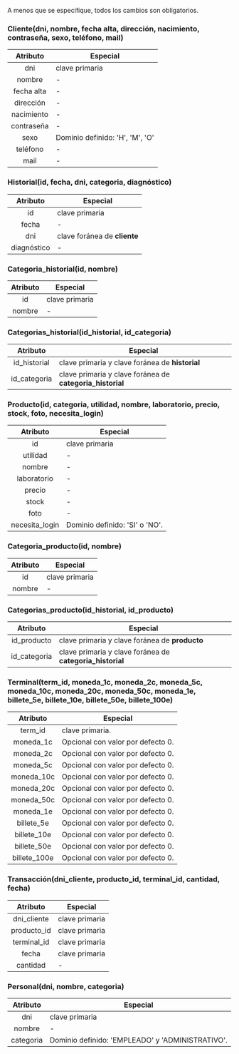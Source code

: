A menos que se especifique, todos los cambios son obligatorios.

### Cliente(dni, nombre, fecha alta, dirección, nacimiento, contraseña, sexo, teléfono, mail)
|Atributo|Especial|
|:---:|---|
|dni|clave primaria|
|nombre|-|
|fecha alta|-|
|dirección|-|
|nacimiento|-|
|contraseña|-|
|sexo|Dominio definido: 'H', 'M', 'O'|
|teléfono|-|
|mail|-|

### Historial(id, fecha, dni, categoria, diagnóstico)
|Atributo|Especial|
|:---:|---|
|id|clave primaria|
|fecha|-|
|dni|clave foránea de **cliente**|
|diagnóstico|-|
<!-- Las categorías van en Categorias_historial -->

### Categoria_historial(id, nombre)
<!-- Nos permite añadir categorías sobre la marcha -->
|Atributo|Especial|
|:---:|---|
|id|clave primaria|
|nombre|-|

### Categorias_historial(id_historial, id_categoria)
<!-- Relaciona un historial con una categoría. Nos permite varias categorías en un mismo historial. -->
|Atributo|Especial|
|:---:|---|
|id_historial|clave primaria y clave foránea de **historial**|
|id_categoria|clave primaria y clave foránea de **categoria_historial**|


### Producto(id, categoria, utilidad, nombre, laboratorio, precio, stock, foto, necesita_login)
|Atributo|Especial|
|:---:|---|
|id|clave primaria|
|utilidad|-|
|nombre|-|
|laboratorio|-|
|precio|-|
|stock|-|
|foto|-|
|necesita_login|Dominio definido: 'SI' o 'NO'.|
<!-- Las categorías van en Categorias_producto -->

### Categoria_producto(id, nombre)
<!-- Nos permite añadir categorías sobre la marcha -->
|Atributo|Especial|
|:---:|---|
|id|clave primaria|
|nombre|-|

### Categorias_producto(id_historial, id_producto)
<!-- Relaciona un producto con una categoría. Nos permite varias categorías en un mismo producto. -->
|Atributo|Especial|
|:---:|---|
|id_producto|clave primaria y clave foránea de **producto**|
|id_categoria|clave primaria y clave foránea de **categoria_historial**|


### Terminal(term_id, moneda_1c, moneda_2c, moneda_5c, moneda_10c, moneda_20c, moneda_50c, moneda_1e, billete_5e, billete_10e, billete_50e, billete_100e)
|Atributo|Especial|
|:---:|---|
|term_id|clave primaria.|
|moneda_1c|Opcional con valor por defecto 0.|
|moneda_2c|Opcional con valor por defecto 0.|
|moneda_5c|Opcional con valor por defecto 0.|
|moneda_10c|Opcional con valor por defecto 0.|
|moneda_20c|Opcional con valor por defecto 0.|
|moneda_50c|Opcional con valor por defecto 0.|
|moneda_1e|Opcional con valor por defecto 0.|
|billete_5e|Opcional con valor por defecto 0.|
|billete_10e|Opcional con valor por defecto 0.|
|billete_50e|Opcional con valor por defecto 0.|
|billete_100e|Opcional con valor por defecto 0.|


### Transacción(dni_cliente, producto_id, terminal_id, cantidad, fecha)
|Atributo|Especial|
|:---:|---|
|dni_cliente|clave primaria|
|producto_id|clave primaria|
|terminal_id|clave primaria|
|fecha|clave primaria|
|cantidad|-|

### Personal(dni, nombre, categoria)
|Atributo|Especial|
|:---:|---|
|dni|clave primaria|
|nombre|-|
|categoria|Dominio definido: 'EMPLEADO' y 'ADMINISTRATIVO'.|


